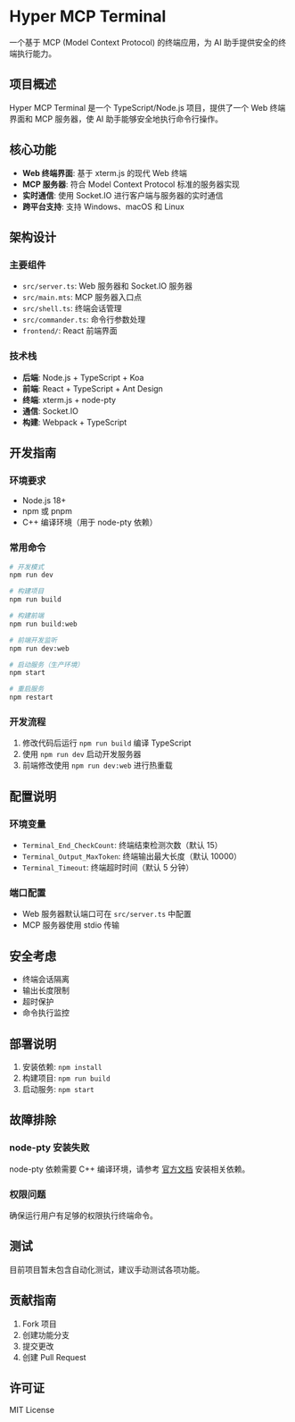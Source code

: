 # Hyper MCP Terminal

一个基于 MCP (Model Context Protocol) 的终端应用，为 AI 助手提供安全的终端执行能力。

## 项目概述

Hyper MCP Terminal 是一个 TypeScript/Node.js 项目，提供了一个 Web 终端界面和 MCP 服务器，使 AI 助手能够安全地执行命令行操作。

## 核心功能

- **Web 终端界面**: 基于 xterm.js 的现代 Web 终端
- **MCP 服务器**: 符合 Model Context Protocol 标准的服务器实现
- **实时通信**: 使用 Socket.IO 进行客户端与服务器的实时通信
- **跨平台支持**: 支持 Windows、macOS 和 Linux

## 架构设计

### 主要组件

- `src/server.ts`: Web 服务器和 Socket.IO 服务器
- `src/main.mts`: MCP 服务器入口点
- `src/shell.ts`: 终端会话管理
- `src/commander.ts`: 命令行参数处理
- `frontend/`: React 前端界面

### 技术栈

- **后端**: Node.js + TypeScript + Koa
- **前端**: React + TypeScript + Ant Design
- **终端**: xterm.js + node-pty
- **通信**: Socket.IO
- **构建**: Webpack + TypeScript

## 开发指南

### 环境要求

- Node.js 18+
- npm 或 pnpm
- C++ 编译环境（用于 node-pty 依赖）

### 常用命令

```bash
# 开发模式
npm run dev

# 构建项目
npm run build

# 构建前端
npm run build:web

# 前端开发监听
npm run dev:web

# 启动服务（生产环境）
npm start

# 重启服务
npm restart
```

### 开发流程

1. 修改代码后运行 `npm run build` 编译 TypeScript
2. 使用 `npm run dev` 启动开发服务器
3. 前端修改使用 `npm run dev:web` 进行热重载

## 配置说明

### 环境变量

- `Terminal_End_CheckCount`: 终端结束检测次数（默认 15）
- `Terminal_Output_MaxToken`: 终端输出最大长度（默认 10000）
- `Terminal_Timeout`: 终端超时时间（默认 5 分钟）

### 端口配置

- Web 服务器默认端口可在 `src/server.ts` 中配置
- MCP 服务器使用 stdio 传输

## 安全考虑

- 终端会话隔离
- 输出长度限制
- 超时保护
- 命令执行监控

## 部署说明

1. 安装依赖: `npm install`
2. 构建项目: `npm run build`
3. 启动服务: `npm start`

## 故障排除

### node-pty 安装失败

node-pty 依赖需要 C++ 编译环境，请参考 [官方文档](https://github.com/microsoft/node-pty#dependencies) 安装相关依赖。

### 权限问题

确保运行用户有足够的权限执行终端命令。

## 测试

目前项目暂未包含自动化测试，建议手动测试各项功能。

## 贡献指南

1. Fork 项目
2. 创建功能分支
3. 提交更改
4. 创建 Pull Request

## 许可证

MIT License